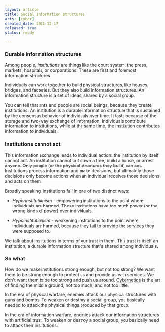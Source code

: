 ```yaml
---
layout: article
title: Social information structures
arts: [cyber]
created_date: 2021-12-17
released: true
status: ready

---
```


### Durable information structures

Among people, *institutions* are things like the court system, the
press, markets, hospitals, or corporations. These are first and
foremost information structures.

Individuals can work together to build physical structures, like
houses, bridges, and factories. But they also build information
structures. An information structure is a set of ideas, shared by a
social group.

You can tell that ants and people are social beings, because they
create institutions. An institution is a durable information structure
that is sustained by the consensus behavior of individuals over time.
It lasts because of the storage and two-way exchange of information.
Individuals contribute information to institutions, while at the same
time, the institution contributes information to individuals.

### Institutions cannot act

This information exchange leads to individual action: the institution
by itself cannot act. An institution cannot cut down a tree, build a
house, or arrest anyone. Only people (or the physical structures they
build) can act. Institutions process information and make decisions,
but ultimately those decisions only become actions when an individual
receives those decisions and acts on them.


Broadly speaking, institutions fail in one of two distinct ways:

* *Hyperinstitutionism* - empowering institutions to the point where
individuals are harmed. These institutions have too much power (or the
wrong kinds of power) over individuals.

* *Hypoinstitutionism* - weakening institutions to the point where
individuals are harmed, because they fail to provide the services they
were supposed to.

We talk about institutions in terms of our trust in them. This trust is
itself an institution, a durable information structure that's shared
among individuals.

### So what

How do we make institutions strong enough, but not too strong?  We
want them to be strong enough to protect us and provide us with
services. We don't want them to be too strong and push us
around. [Cybernetics](cyber) is the art of finding the middle ground,
not too much, and not too little.

In the era of physical warfare, enemies attack our physical structures
with guns and bombs. To weaken or destroy a social group, you
basically needed to attack the physical things produced by that group.

In the era of information warfare, enemies attack our information
structures with artificial trust. To weaken or destroy a social group,
you basically need to attack their institutions.
